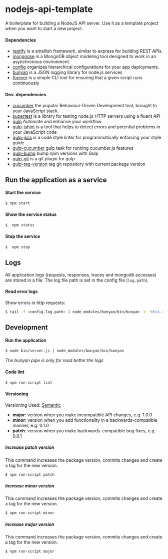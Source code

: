 nodejs-api-template
===================

A boilerplate for building a NodeJS API server.
Use it as a template project when you want to start a new project.

#### Dependencies

 - [restify](https://github.com/mcavage/node-restify) is a smallish framework, similar to express for building REST APIs.
 - [mongoose](https://github.com/LearnBoost/mongoose) is a MongoDB object modeling tool designed to work in an asynchronous environment.
 - [config](https://github.com/lorenwest/node-config) organizes hierarchical configurations for your app deployments.
 - [bunyan](https://github.com/trentm/node-bunyan) is a JSON logging library for node.js services
 - [forever](https://github.com/foreverjs/forever) is a simple CLI tool for ensuring that a given script runs continuously

#### Dev. dependencies
 - [cucumber](https://github.com/cucumber/cucumber-js) the popular Behaviour-Driven Development tool, brought to your JavaScript stack.
 - [supertest](https://github.com/tj/supertest) is a library for testing node.js HTTP servers using a fluent API
 - [gulp](http://gulpjs.com/) Automate and enhance your workflow
 - [gulp-jshint](https://github.com/spenceralger/gulp-jshint) is a tool that helps to detect errors and potential problems in your JavaScript code
 - [gulp-jscs](https://github.com/jscs-dev/gulp-jscs) is a code style linter for programmatically enforcing your style guide
 - [gulp-cucumber](https://github.com/vgamula/gulp-cucumber) gulp task for running cucumber.js features
 - [gulp-bump](https://github.com/stevelacy/gulp-bump) bump npm versions with Gulp
 - [gulp-git](https://github.com/stevelacy/gulp-git) is a git plugin for gulp
 - [gulp-tag-version](https://github.com/ikari-pl/gulp-tag-version) tag git repository with current package version

## Run the application as a service

#### Start the service

```sh
$ npm start
```

#### Show the service status

```sh
$  npm status
```
#### Stop the service

```sh
$  npm stop
```

## Logs

All application logs (requests, responses, traces and mongodb accesses) are stored in a file. The log file path is set in the config file (`log.path`).

#### Read error logs

Show errors in http requests:

```sh
$ tail -f <config.log.path> | node_modules/bunyan/bin/bunyan -c 'this.res && this.res.statusCode >= 500'
```

## Development

#### Run the application

```sh
$ node bin/server.js | node_modules/bunyan/bin/bunyan
```
*The bunyan pipe is only for read better the logs*

#### Code lint

```sh
$ npm run-script lint
```

#### Versioning

Versioning Used: [Semantic](http://semver.org/)

  - __major__: version when you make incompatible API changes, e.g. 1.0.0
  - __minor__: version when you add functionality in a backwards-compatible manner, e.g. 0.1.0
  - __patch__: version when you make backwards-compatible bug fixes, e.g. 0.0.1

##### Increase patch version

This command increases the package version, commits changes and create a tag for the new version.

```sh
$ npm run-script patch
```

##### Increase minor version

This command increases the package version, commits changes and create a tag for the new version.

```sh
$ npm run-script minor
```

##### Increase major version

This command increases the package version, commits changes and create a tag for the new version.

```sh
$ npm run-script major
```
